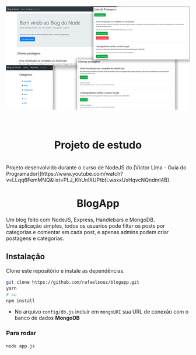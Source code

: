 <h1 align="center"><br><img src="./banner.png" alt="banner" />
<br>
<br>


<h1 align="center">Projeto de estudo</h1>
<br/>
Projeto desenvolvido durante o curso de NodeJS do [Victor Lima - Guia do Programador](https://www.youtube.com/watch?v=LLqq6FemMNQ&list=PLJ_KhUnlXUPtbtLwaxxUxHqvcNQndmI4B).
<br/>
<h1 align="center">BlogApp</h1>
Um blog feito com NodeJS, Express, Handlebars e MongoDB. <br/>
Uma aplicação simples, todos os usuarios pode filtar os posts por categorias e comentar em cada post, e apenas admins podem criar postagens e categorias. 


## Instalação
Clone este repositório e instale as dependências.
```sh
git clone https://github.com/rafaelsouz/blogapp.git
yarn
# ou
npm install
```
- No arquivo `config/db.js` incluir em `mongoURI` sua URL de conexão com o banco de dados **MongoDB**

### Para rodar
```
node app.js
```


